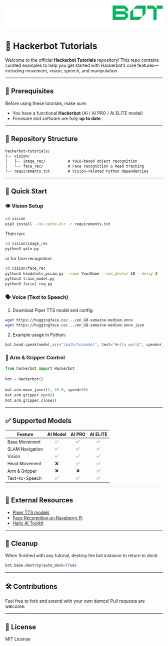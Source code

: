 ![HackerBot](images/transparent_hb_horizontal_industries_.png)
# 🤖 Hackerbot Tutorials

Welcome to the official **Hackerbot Tutorials** repository! This repo contains curated examples to help you get started with Hackerbot’s core features—including movement, vision, speech, and manipulation.

---

## 📆 Prerequisites

Before using these tutorials, make sure:

- You have a functional **Hackerbot** (AI / AI PRO / AI ELITE model)
- Firmware and software are fully **up to date**

---

## 📂 Repository Structure

```
hackerbot-tutorials/
├── vision/
│   ├── image_rec/          # YOLO-based object recognition
│   └── face_rec/           # Face recognition & head tracking
└── requirements.txt        # Vision-related Python dependencies
```

---

## 🚀 Quick Start


### 👁️ Vision Setup

```bash
cd vision
pip3 install --no-cache-dir -r requirements.txt
```

Then run:

```bash
cd vision/image_rec
python3 yolo.py
```

or for face recognition:

```bash
cd vision/face_rec
python3 headshots_picam.py --name YourName --num_photos 10 --delay 2
python3 train_model.py
python3 facial_req.py
```

### 🗣️ Voice (Text to Speech)

1. Download Piper TTS model and config:
```bash
wget https://huggingface.co/.../en_GB-semaine-medium.onnx
wget https://huggingface.co/.../en_GB-semaine-medium.onnx.json
```

2. Example usage in Python:
```python
bot.head.speak(model_src="/path/to/model", text="Hello world", speaker_id=None)
```

### 🤾 Arm & Gripper Control

```python
from hackerbot import Hackerbot

bot = Hackerbot()

bot.arm.move_joint(2, 45.0, speed=50)
bot.arm.gripper.open()
bot.arm.gripper.close()
```

---

## ✅ Supported Models

| Feature             | AI Model | AI PRO | AI ELITE |
|---------------------|:--------:|:------:|:--------:|
| Base Movement       | ✅       | ✅     | ✅       |
| SLAM Navigation     | ✅       | ✅     | ✅       |
| Vision              | ✅       | ✅     | ✅       |
| Head Movement       | ❌       | ✅     | ✅       |
| Arm & Gripper       | ❌       | ❌     | ✅       |
| Text-to-Speech      | ✅       | ✅     | ✅       |

---

## 🧹 External Resources

- [Piper TTS models](https://github.com/rhasspy/piper)
- [Face Recognition on Raspberry Pi](https://core-electronics.com.au/guides/face-identify-raspberry-pi/)
- [Hailo AI Toolkit](https://docs.hailo.ai/)

---

## 🧹 Cleanup

When finished with any tutorial, destroy the bot instance to return to dock:

```python
bot.base.destroy(auto_dock=True)
```

---

## 🛠️ Contributions

Feel free to fork and extend with your own demos! Pull requests are welcome.

---

## 📄 License

MIT License

